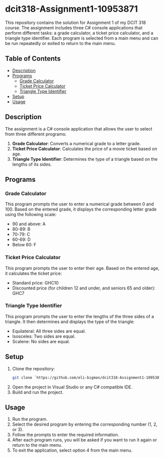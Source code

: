 # dcit318-Assignment1-10953871

This repository contains the solution for Assignment 1 of my DCIT 318 course. The assignment includes three C# console applications that perform different tasks: a grade calculator, a ticket price calculator, and a triangle type identifier. Each program is selected from a main menu and can be run repeatedly or exited to return to the main menu.

## Table of Contents
- [Description](#description)
- [Programs](#programs)
  - [Grade Calculator](#grade-calculator)
  - [Ticket Price Calculator](#ticket-price-calculator)
  - [Triangle Type Identifier](#triangle-type-identifier)
- [Setup](#setup)
- [Usage](#usage)



## Description
The assignment is a C# console application that allows the user to select from three different programs:

1. **Grade Calculator**: Converts a numerical grade to a letter grade.
2. **Ticket Price Calculator**: Calculates the price of a movie ticket based on age.
3. **Triangle Type Identifier**: Determines the type of a triangle based on the lengths of its sides.

## Programs

### Grade Calculator
This program prompts the user to enter a numerical grade between 0 and 100. Based on the entered grade, it displays the corresponding letter grade using the following scale:
- 90 and above: A
- 80-89: B
- 70-79: C
- 60-69: D
- Below 60: F

### Ticket Price Calculator
This program prompts the user to enter their age. Based on the entered age, it calculates the ticket price:
- Standard price: GHC10
- Discounted price (for children 12 and under, and seniors 65 and older): GHC7

### Triangle Type Identifier
This program prompts the user to enter the lengths of the three sides of a triangle. It then determines and displays the type of the triangle:
- Equilateral: All three sides are equal.
- Isosceles: Two sides are equal.
- Scalene: No sides are equal.

## Setup
1. Clone the repository:
   ```sh
   git clone `https://github.com/eli-bigman/dcit318-Assignment1-10953871`

2. Open the project in Visual Studio or any C# compatible IDE.
3. Build and run the project.


## Usage
1. Run the program.
2. Select the desired program by entering the corresponding number (1, 2, or 3).
3. Follow the prompts to enter the required information.
4. After each program runs, you will be asked if you want to run it again or return to the main menu.
5. To exit the application, select option 4 from the main menu.


